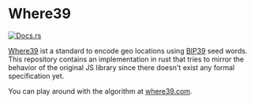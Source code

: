 # Where39
[![Docs.rs](https://docs.rs/where39/badge.svg)](https://docs.rs/where39/)

[Where39](https://github.com/arcbtc/where39) ist a standard to encode geo locations using 
[BIP39](https://github.com/bitcoin/bips/blob/master/bip-0039.mediawiki) seed words. This
repository contains an implementation in rust that tries to mirror the behavior of the original JS
library since there doesn't exist any formal specification yet.

You can play around with the algorithm at [where39.com](https://where39.com/).